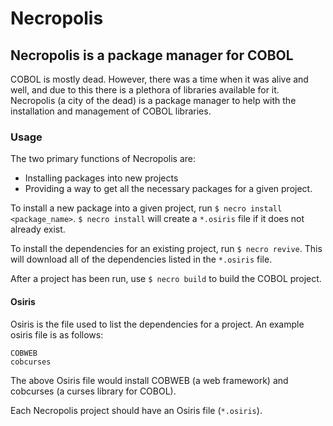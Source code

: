 # Necropolis

## Necropolis is a package manager for COBOL

COBOL is mostly dead. However, there was a time when it was alive and well, and due to this there is a plethora of libraries available for it. Necropolis (a city of the dead) is a package manager to help with the installation and management of COBOL libraries.

### Usage

The two primary functions of Necropolis are:
* Installing packages into new projects
* Providing a way to get all the necessary packages for a given project.


To install a new package into a given project, run `$ necro install <package_name>`. `$ necro install` will create a `*.osiris` file if it does not already exist.

To install the dependencies for an existing project, run `$ necro revive`. This will download all of the dependencies listed in the `*.osiris` file.


After a project has been run, use `$ necro build` to build the COBOL project.

#### Osiris

Osiris is the file used to list the dependencies for a project. An example osiris file is as follows:
```
COBWEB
cobcurses
```

The above Osiris file would install COBWEB (a web framework) and cobcurses (a curses library for COBOL).

Each Necropolis project should have an Osiris file (`*.osiris`).

